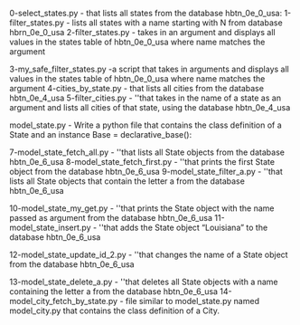 0-select_states.py - that lists all states from the database hbtn_0e_0_usa:
1-filter_states.py - lists all  states with a name starting with N from database hbrn_0e_0_usa
2-filter_states.py - takes in an argument and displays all values in the states table of hbtn_0e_0_usa where name matches the argument

3-my_safe_filter_states.py -a script that takes in arguments and displays all values in the states table of hbtn_0e_0_usa where name matches the argument
4-cities_by_state.py - that lists all cities from the database hbtn_0e_4_usa
5-filter_cities.py - 
''that takes in the name of a state as an argument and lists all cities of that state, using the database hbtn_0e_4_usa


model_state.py - Write a python file that contains the class definition of a State and an instance Base = declarative_base():


7-model_state_fetch_all.py - ''that lists all State objects from the database hbtn_0e_6_usa
8-model_state_fetch_first.py - ''that prints the first State object from the database hbtn_0e_6_usa
9-model_state_filter_a.py - ''that lists all State objects that contain the letter a from the database hbtn_0e_6_usa


10-model_state_my_get.py - ''that prints the State object with the name passed as argument from the database hbtn_0e_6_usa
11-model_state_insert.py -  ''that adds the State object “Louisiana” to the database hbtn_0e_6_usa


12-model_state_update_id_2.py - ''that changes the name of a State object from the database hbtn_0e_6_usa


13-model_state_delete_a.py - ''that deletes all State objects with a name containing the letter a from the database hbtn_0e_6_usa
14-model_city_fetch_by_state.py - file similar to model_state.py named model_city.py that contains the class definition of a City.